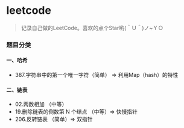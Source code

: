 # leetcode


> 记录自己做的LeetCode。喜欢的点个Star哟(＾Ｕ＾)ノ~ＹＯ

### 题目分类
#### 一、哈希
- 387.字符串中的第一个唯一字符（简单） => 利用Map（hash）的特性
   
#### 二、链表
- 02.两数相加 （中等）
- 19.删除链表的倒数第 N 个结点 （中等）=> 快慢指针
- 206.反转链表 （简单）=> 双指针


